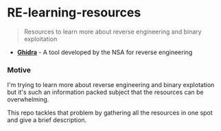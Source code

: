 # RE-learning-resources
> Resources to learn more about reverse engineering and binary exploitation

- [**Ghidra**](https://ghidra-sre.org/) - A tool developed by the NSA for reverse engineering

### Motive
I'm trying to learn more about reverse engineering and binary explotation but it's such an information packed subject that the resources can be overwhelming. 

This repo tackles that problem by gathering all the resources in one spot and give a brief description.